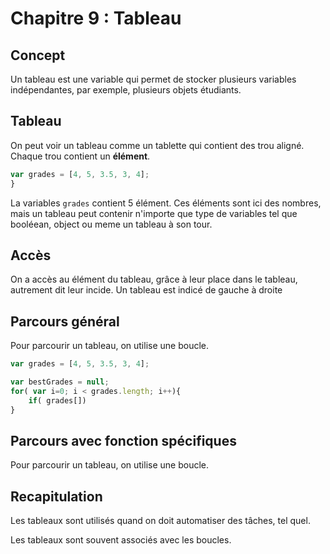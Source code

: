 # Chapitre 9 : Tableau

## Concept
Un tableau est une variable qui permet de stocker plusieurs variables indépendantes, par exemple, plusieurs objets étudiants.

## Tableau
On peut voir un tableau comme un tablette qui contient des trou aligné. Chaque trou contient un **élément**.


```js
var grades = [4, 5, 3.5, 3, 4];
}
```
La variables `grades` contient 5 élément. Ces éléments sont ici des nombres, mais un tableau peut contenir n'importe que type de variables tel que booléean, object ou meme un tableau à son tour.

## Accès
On a accès au élément du tableau, grâce à leur place dans le tableau, autrement dit leur incide. Un tableau est indicé de gauche à droite


## Parcours général
Pour parcourir un tableau, on utilise une boucle.

```js
var grades = [4, 5, 3.5, 3, 4];

var bestGrades = null;
for( var i=0; i < grades.length; i++){
    if( grades[])
}
```


## Parcours avec fonction spécifiques
Pour parcourir un tableau, on utilise une boucle.

## Recapitulation
Les tableaux sont utilisés quand on doit automatiser des tâches, tel quel.

Les tableaux sont souvent associés avec les boucles.